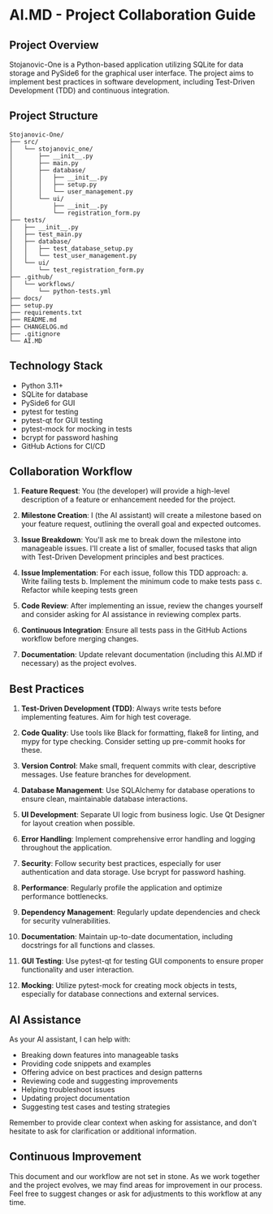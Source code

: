 # AI.MD - Project Collaboration Guide

## Project Overview

Stojanovic-One is a Python-based application utilizing SQLite for data storage and PySide6 for the graphical user interface. The project aims to implement best practices in software development, including Test-Driven Development (TDD) and continuous integration.

## Project Structure

```
Stojanovic-One/
├── src/
│   └── stojanovic_one/
│       ├── __init__.py
│       ├── main.py
│       ├── database/
│       │   ├── __init__.py
│       │   ├── setup.py
│       │   └── user_management.py
│       └── ui/
│           ├── __init__.py
│           └── registration_form.py
├── tests/
│   ├── __init__.py
│   ├── test_main.py
│   ├── database/
│   │   ├── test_database_setup.py
│   │   └── test_user_management.py
│   └── ui/
│       └── test_registration_form.py
├── .github/
│   └── workflows/
│       └── python-tests.yml
├── docs/
├── setup.py
├── requirements.txt
├── README.md
├── CHANGELOG.md
├── .gitignore
└── AI.MD
```

## Technology Stack

- Python 3.11+
- SQLite for database
- PySide6 for GUI
- pytest for testing
- pytest-qt for GUI testing
- pytest-mock for mocking in tests
- bcrypt for password hashing
- GitHub Actions for CI/CD

## Collaboration Workflow

1. **Feature Request**: You (the developer) will provide a high-level description of a feature or enhancement needed for the project.

2. **Milestone Creation**: I (the AI assistant) will create a milestone based on your feature request, outlining the overall goal and expected outcomes.

3. **Issue Breakdown**: You'll ask me to break down the milestone into manageable issues. I'll create a list of smaller, focused tasks that align with Test-Driven Development principles and best practices.

4. **Issue Implementation**: For each issue, follow this TDD approach:
   a. Write failing tests
   b. Implement the minimum code to make tests pass
   c. Refactor while keeping tests green

5. **Code Review**: After implementing an issue, review the changes yourself and consider asking for AI assistance in reviewing complex parts.

6. **Continuous Integration**: Ensure all tests pass in the GitHub Actions workflow before merging changes.

7. **Documentation**: Update relevant documentation (including this AI.MD if necessary) as the project evolves.

## Best Practices

1. **Test-Driven Development (TDD)**: Always write tests before implementing features. Aim for high test coverage.

2. **Code Quality**: Use tools like Black for formatting, flake8 for linting, and mypy for type checking. Consider setting up pre-commit hooks for these.

3. **Version Control**: Make small, frequent commits with clear, descriptive messages. Use feature branches for development.

4. **Database Management**: Use SQLAlchemy for database operations to ensure clean, maintainable database interactions.

5. **UI Development**: Separate UI logic from business logic. Use Qt Designer for layout creation when possible.

6. **Error Handling**: Implement comprehensive error handling and logging throughout the application.

7. **Security**: Follow security best practices, especially for user authentication and data storage. Use bcrypt for password hashing.

8. **Performance**: Regularly profile the application and optimize performance bottlenecks.

9. **Dependency Management**: Regularly update dependencies and check for security vulnerabilities.

10. **Documentation**: Maintain up-to-date documentation, including docstrings for all functions and classes.

11. **GUI Testing**: Use pytest-qt for testing GUI components to ensure proper functionality and user interaction.

12. **Mocking**: Utilize pytest-mock for creating mock objects in tests, especially for database connections and external services.

## AI Assistance

As your AI assistant, I can help with:

- Breaking down features into manageable tasks
- Providing code snippets and examples
- Offering advice on best practices and design patterns
- Reviewing code and suggesting improvements
- Helping troubleshoot issues
- Updating project documentation
- Suggesting test cases and testing strategies

Remember to provide clear context when asking for assistance, and don't hesitate to ask for clarification or additional information.

## Continuous Improvement

This document and our workflow are not set in stone. As we work together and the project evolves, we may find areas for improvement in our process. Feel free to suggest changes or ask for adjustments to this workflow at any time.
